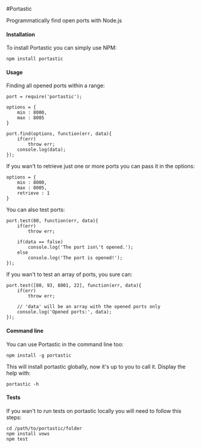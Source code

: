 #Portastic

Programmatically find open ports with Node.js

#### Installation

To install Portastic you can simply use NPM:

    npm install portastic

#### Usage

Finding all opened ports within a range:

    port = require('portastic');

    options = {
    	min : 8000,
    	max : 8005
    }

    port.find(options, function(err, data){
    	if(err)
    		throw err;
    	console.log(data);
    });

If you wan't to retrieve just one or more ports you can pass it in the options:

	options = {
		min : 8000,
		max : 8005,
		retrieve : 1
	}

You can also test ports:

    port.test(80, function(err, data){
    	if(err)
    		throw err;

    	if(data == false)
    		console.log('The port isn\'t opened.');
    	else
    		console.log('The port is opened!');
    });

If you wan't to test an array of ports, you sure can:

    port.test([80, 93, 8001, 22], function(err, data){
    	if(err)
    		throw err;

    	// 'data' will be an array with the opened ports only
    	console.log('Opened ports:', data);
    });

#### Command line

You can use Portastic in the command line too:

    npm install -g portastic

This will install portastic globally, now it's up to you to call it. Display the help with:

    portastic -h

#### Tests

If you wan't to run tests on portastic locally you will need to follow this steps:

    cd /path/to/portastic/folder
    npm install vows
    npm test

